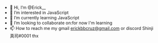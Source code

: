 - 👋 Hi, I’m @Erick__
- 👀 I’m interested in JavaScript
- 🌱 I’m currently learning JavaScript
- 💞️ I’m looking to collaborate on:for now I'm learning
- 📫 How to reach me my gmail erickbbcruz@gmail.com or discord Shinji 真司#0001 thx
